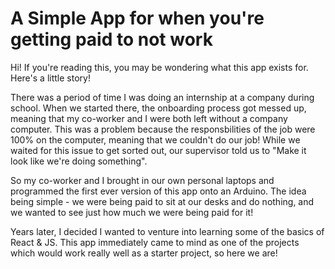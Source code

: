 # A Simple App for when you're getting paid to not work

Hi! If you're reading this, you may be wondering what this app exists for. Here's a little story!

There was a period of time I was doing an internship at a company during school. When we started there, the onboarding process got messed up, meaning that my co-worker and I were both left without a company computer. This was a problem because the responsbilities of the job were 100% on the computer, meaning that we couldn't do our job! While we waited for this issue to get sorted out, our supervisor told us to "Make it look like we're doing something". 

So my co-worker and I brought in our own personal laptops and programmed the first ever version of this app onto an Arduino. The idea being simple - we were being paid to sit at our desks and do nothing, and we wanted to see just how much we were being paid for it!

Years later, I decided I wanted to venture into learning some of the basics of React & JS. This app immediately came to mind as one of the projects which would work really well as a starter project, so here we are!

